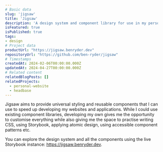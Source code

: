 ```yaml
---
# Basic data
slug: 'jigsaw'
title: 'Jigsaw'
description: 'A design system and component library for use in my personal projects.'
isFeatured: true
isPublished: true
tags:
- design
# Project data
productUrl: "https://jigsaw.benryder.dev"
repositoryUrl: "https://github.com/ben-ryder/jigsaw"
# Timestamps
createdAt: 2024-02-06T00:00:00.000Z
updatedAt: 2024-04-27T00:00:00.000Z
# Related content
relatedBlogPosts: []
relatedProjects: 
  - personal-website
  - headbase
---
```


Jigsaw aims to provide universal styling and reusable components that I can use to speed up developing my websites and applications.
While I could use existing component libraries, developing my own gives me the opportunity to customise everything while also giving me the space to practise writing CSS, using Storybook, applying atomic design, using accessible component patterns etc.

You can explore the design system and all the components using the live Storybook instance: https://jigsaw.benryder.dev.
